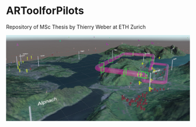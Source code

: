 # ARToolforPilots
Repository of MSc Thesis by Thierry Weber at ETH Zurich

![Teaser](Figures/Town_name_Screenshot.png)
